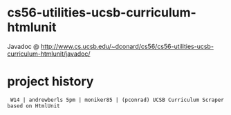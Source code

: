 cs56-utilities-ucsb-curriculum-htmlunit
=======================================

Javadoc @ http://www.cs.ucsb.edu/~dconard/cs56/cs56-utilities-ucsb-curriculum-htmlunit/javadoc/

project history
===============
```
 W14 | andrewberls 5pm | moniker85 | (pconrad) UCSB Curriculum Scraper based on HtmlUnit
```
